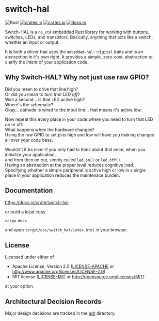 # switch-hal

![Rust](https://github.com/rubberduck203/switch-hal/workflows/Rust/badge.svg)
[![crates.io](https://img.shields.io/crates/d/switch-hal.svg)](https://crates.io/crates/switch-hal)
[![crates.io](https://img.shields.io/crates/v/switch-hal.svg)](https://crates.io/crates/switch-hal)
[![docs.rs](https://docs.rs/switch-hal/badge.svg)](https://docs.rs/switch-hal)

Switch-HAL is a `no_std` embedded Rust library for working with buttons, switches, LEDs, and transistors.
Basically, anything that acts like a switch, whether an input or output.

It is both a driver that uses the `embedded-hal::digital` traits and is an abstraction in it's own right.
It provides a simple, zero-cost, abstraction to clarify the _intent_ of your application code.

## Why Switch-HAL? Why not just use raw GPIO?

Did you mean to drive that line high?  
Or did you mean to _turn that LED off_?  
Wait a second... is that LED active _high_?  
Where's the schematic?  
Okay... cathode is wired to the input line... that means it's active low.

Now repeat this every place in your code where you need to turn that LED on or off.  
What happens when the hardware changes?  
Using the raw GPIO to set pins high and low will have you making changes all over your code base.

Wouldn't it be nicer if you only had to think about that once, when you initialize your application,  
and from then on out, simply called `led.on()` or `led.off()`.  
Having an abstraction at the proper level reduces cognitive load.  
Specifying whether a simple peripheral is active high or low in a single place in your application reduces the maintenace burden.

## Documentation

https://docs.rs/crate/switch-hal

or build a local copy

```sh
cargo docs
```

and open `target/doc/switch_hal/index.html` in your browser.

## License

Licensed under either of

- Apache License, Version 2.0 ([LICENSE-APACHE](./LICENSE-APACHE) or
  http://www.apache.org/licenses/LICENSE-2.0)
- MIT license ([LICENSE-MIT](./LICENSE-MIT) or http://opensource.org/licenses/MIT)

at your option.

## Architectural Decision Records

Major design decisions are tracked in the [adr](./adr) directory.